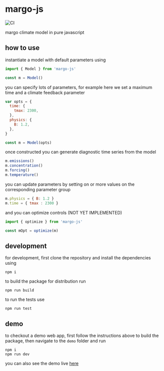 # margo-js

![CI](https://github.com/carbonplan/margo-js/workflows/CI/badge.svg)

margo climate model in pure javascript

## how to use

instantiate a model with default parameters using

```js
import { Model } from 'margo-js'

const m = Model()
```

you can specify lots of parameters, for example here we set a maximum time and a climate feedback parameter

```js
var opts = {
  time: {
    tmax: 2300,
  },
  physics: {
    B: 1.2,
  },
}

const m = Model(opts)
```

once constructed you can generate diagnostic time series from the model

```js
m.emissions()
m.concentration()
m.forcing()
m.temperature()
```

you can update parameters by setting on or more values on the corresponding parameter group

```js
m.physics = { B: 1.2 }
m.time = { tmax : 2300 }
```

and you can optimize controls (NOT YET IMPLEMENTED)

```js
import { optimize } from 'margo-js'

const mOpt = optimize(m)
```

## development

for development, first clone the repository and install the dependencies using

```
npm i
```

to build the package for distribution run

```
npm run build
```

to run the tests use

```
npm run test
```

## demo

to checkout a demo web app, first follow the instructions above to build the package, then navigate to the `demo` folder and run

```
npm i
npm run dev
```

you can also see the demo live [here]()

